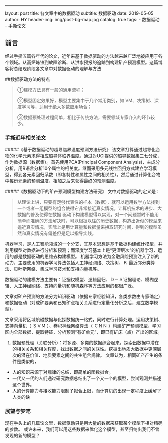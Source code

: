 ---
layout:     post
title:      各文章中的数据驱动
subtitle:   数据驱动
date:       2019-05-05
author:     HY
header-img: img/post-bg-map.jpg
catalog: true
tags:
    - 数据驱动
    - 手撕论文

## 前言

经过手撕五篇各年代的论文，近年来基于数据驱动的方法越来越广泛地被应用于各个领域。从高炉炼铁到故障诊断、从洪水预报的追踪到构建矿产预测模型。这篇博客将总结现阶段各文章中对数据驱动的理解与方法


##数据驱动方法的特点

>①建模方法具有一般的通用流程；
>
>②模型固定效果好，模型主要集中于几个常用类别，如 VM、决策树、深度学习等，适用于绝大多数应用场合；
>
>③数据预处理过程简单，相比于传统方法，需要领域专家介入的环节较少。

### 手撕近年相关论文 
#####《基于数据驱动的超导临界温度预测方法研究》
该文章打算通过超导化合物的化学元素求得相应超导体临界温度。通过对UCI提供的超导数据集三七分成，作为数据源（数据集）。首先使用PCA(Principal Component Analysis)，主成分分析，用R语言分析10个属性的相关度。继而采用多元线性回归方式建立学习模型，得到各元素回归系数（即各特性和属性之间的相关性）。然后通过计算化合物中每份元素的预测温度，相加之后来获得最终的预测温度。


#####《数据驱动下的矿产预测模型构建方法研究》 
文中对数据驱动的定义是：
> 从理论上讲，只要有足够代表性的样本（数据），就可以运用数学方法找到一个或者一组模型的组合使得它非常接近真实情况。计算机技术的进步、大数据的普及使得在数据
驱动下构建模型得以实现，对一个问题暂时不能用简单而准确的方法解决时，可以根据以往的历史数据，构造出近似的模型来逼近真实情况，实际上是用计算量和数据量来换取研究时间，得到的模型虽然和真实情况有偏差但是足以指导实践。

机器学习，是人工智能领域的一个分支，其基本思想是基于数据构建统计模型，并利用模型对数据进行分析和预测；而深度学习基本上是“更深层次”的机器学习，运用的都是数据驱动的思维去构建模型。
机器学习方法为金融风险预测注入了新的动力，主要使用的机器学习算法包括人工神经网络、决策树、Ｋ 最近邻分类算法、贝叶斯网络、集成学习技术和支持向量机等。

数据驱动的建模方法主要有：证据权模型、逻辑回归、Ｄ－Ｓ证据理论、模糊逻辑、人工神经网络、支持向量机和随机森林等方法应用的都很广泛。

文章对矿产预测的方法分为知识驱动（依据专家经验知识，各类参数由专家确定）和数据驱动（对成矿要素和已知矿点相关关系进行定量化分析之后，建立数学模型）。

文章采用将区域航磁数据与化探数据统一格式，同时进行计算处理。运用决策树、支持向量机（ ＳＶＭ ）、卷积神经网络算法（ ＣＮＮ ）构建矿产预测模型，学习区内全部数据，提取特征，分析预测“有矿单元”，即已有矿床（点）产出的区域。

1.  数据预处理（关联分析）：将多源、多类的数据综合起来，探索出数据中潜在的相关关系和相关程度，找出数据之间的关联性。挖掘出地质大数据中更深层次的潜在价值、地质要素之间的共生组合规律。 文章认为，相同矿产产生的条件是类似的，
- 人的知识来源于对规律的总结，即简单的函数拟合。
- 一代又一代的人们通过研究数据总结出了一个又一个的模型，尝试观测并描述这个世界。
- 人的计算能力与接收能力限制了拟合上限，而计算机的出现一定程度上缓解了人类的缺
### 展望与梦呓
现在手头上的几篇论文里，数据驱动只是用大量的数据来获取某个模型下相对精确的参数。
或许未来，我们可以用这些数据来优化这个模型，甚至归纳出我们不曾发现的新的模型？

